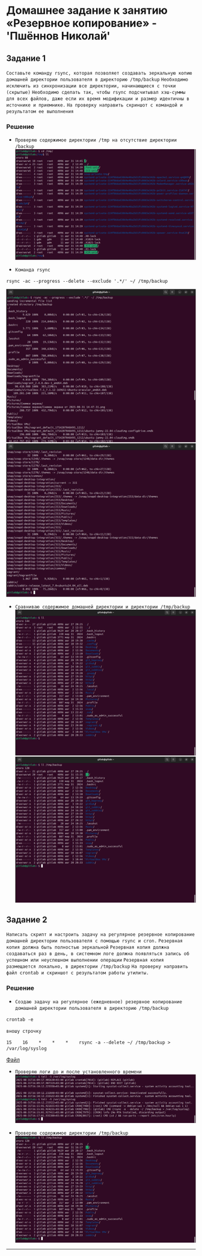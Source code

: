 # Домашнее задание к занятию «Резервное копирование» - 'Пшённов Николай'

## Задание 1
`Составьте команду rsync, которая позволяет создавать зеркальную копию домашней директории пользователя в директорию /tmp/backup`
`Необходимо исключить из синхронизации все директории, начинающиеся с точки (скрытые)`
`Необходимо сделать так, чтобы rsync подсчитывал хэш-суммы для всех файлов, даже если их время модификации и размер идентичны в источнике и приемнике.`
`На проверку направить скриншот с командой и результатом ее выполнения`

### Решение
* `Проверяю содержимое директории /tmp на отсутствие директории /backup`
![Содержимое](images/tmp.png)

* `Команда rsync`
```
rsync -ac --progress --delete --exclude '.*/' ~/ /tmp/backup
```
![Результат](images/zadanie%201-1.png)
![Результат](images/zadanie%201-2.png)

* `Сравниваю содержимое домашней директории и директории /tmp/backup`
![Домашняя](images/home.png)
![Backup](images/backup.png)

## Задание 2
`Написать скрипт и настроить задачу на регулярное резервное копирование домашней директории пользователя с помощью rsync и cron.`
`Резервная копия должна быть полностью зеркальной`
`Резервная копия должна создаваться раз в день, в системном логе должна появляться запись об успешном или неуспешном выполнении операции`
`Резервная копия размещается локально, в директории /tmp/backup`
`На проверку направить файл crontab и скриншот с результатом работы утилиты.`

### Решение
* `Создаю задачу на регулярное (ежедневное) резервное копирование домашней директории пользователя в директорию /tmp/backup`
```
crontab -e
```
`вношу строчку`
```
15    16    *    *    *    rsync -a --delete ~/ /tmp/backup > /var/log/syslog
```
[Файл](file/crontab)

* `Проверяю логи до и после установленного времени`
![Результат](images/log.png)

* `Проверяю содержимое директории /tmp/backup`
![Backup](images/zadanie%202.png)

---
